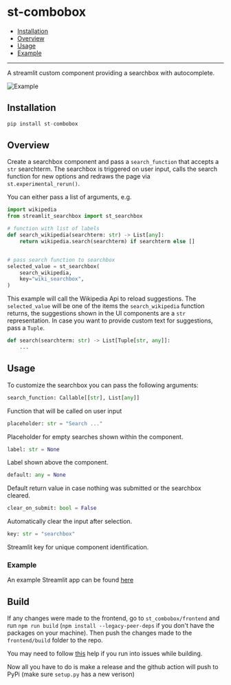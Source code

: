 # st-combobox

- [Installation](#installation)
- [Overview](#overview)
- [Usage](#usage)
- [Example](#example)

---

A streamlit custom component providing a searchbox with autocomplete.

![Example](./assets/example.gif)


## Installation

```python
pip install st-combobox
```

## Overview

Create a searchbox component and pass a `search_function` that accepts a `str` searchterm. The searchbox is triggered on user input, calls the search function for new options and redraws the page via `st.experimental_rerun()`.

You can either pass a list of arguments, e.g.

```python
import wikipedia
from streamlit_searchbox import st_searchbox

# function with list of labels
def search_wikipedia(searchterm: str) -> List[any]:
    return wikipedia.search(searchterm) if searchterm else []


# pass search function to searchbox
selected_value = st_searchbox(
    search_wikipedia,
    key="wiki_searchbox",
)
```

This example will call the Wikipedia Api to reload suggestions. The `selected_value` will be one of the items the `search_wikipedia` function returns, the suggestions shown in the UI components are a `str` representation. In case you want to provide custom text for suggestions, pass a `Tuple`.

```python
def search(searchterm: str) -> List[Tuple[str, any]]:
    ...
```

## Usage

To customize the searchbox you can pass the following arguments:

```python
search_function: Callable[[str], List[any]]
```

Function that will be called on user input

```python
placeholder: str = "Search ..."
```

Placeholder for empty searches shown within the component.

```python
label: str = None
```

Label shown above the component.

```python
default: any = None
```

Default return value in case nothing was submitted or the searchbox cleared.

```python
clear_on_submit: bool = False
```

Automatically clear the input after selection.


```python
key: str = "searchbox"
```

Streamlit key for unique component identification.

### Example

An example Streamlit app can be found [here](./example.py)

## Build

If any changes were made to the frontend, go to `st_combobox/frontend` and run `npm run build` (`npm install --legacy-peer-deps` if you don't have the packages on your machine). Then push the changes made to the `frontend/build` folder to the repo. 

You may need to follow [this](https://stackoverflow.com/questions/69692842/error-message-error0308010cdigital-envelope-routinesunsupported) help if you run into issues while building.

Now all you have to do is make a release and the github action will push to PyPi (make sure `setup.py` has a new verison)